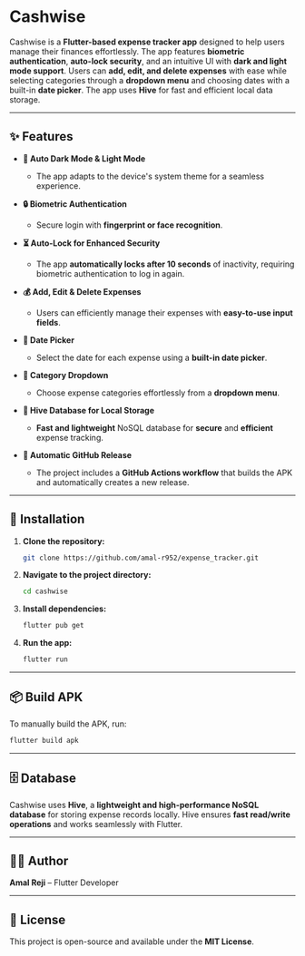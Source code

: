 # **Cashwise**

Cashwise is a **Flutter-based expense tracker app** designed to help users manage their finances effortlessly. The app features **biometric authentication**, **auto-lock security**, and an intuitive UI with **dark and light mode support**. Users can **add, edit, and delete expenses** with ease while selecting categories through a **dropdown menu** and choosing dates with a built-in **date picker**. The app uses **Hive** for fast and efficient local data storage.

---

## ✨ **Features**

- **🌙 Auto Dark Mode & Light Mode**
    - The app adapts to the device's system theme for a seamless experience.

- **🔒 Biometric Authentication**
    - Secure login with **fingerprint or face recognition**.

- **⏳ Auto-Lock for Enhanced Security**
    - The app **automatically locks after 10 seconds** of inactivity, requiring biometric authentication to log in again.

- **💰 Add, Edit & Delete Expenses**
    - Users can efficiently manage their expenses with **easy-to-use input fields**.

- **📆 Date Picker**
    - Select the date for each expense using a **built-in date picker**.

- **📂 Category Dropdown**
    - Choose expense categories effortlessly from a **dropdown menu**.

- **💾 Hive Database for Local Storage**
    - **Fast and lightweight** NoSQL database for **secure** and **efficient** expense tracking.

- **🚀 Automatic GitHub Release**
    - The project includes a **GitHub Actions workflow** that builds the APK and automatically
      creates a new release.

---

## 🚀 **Installation**

1. **Clone the repository:**

   ```sh
   git clone https://github.com/amal-r952/expense_tracker.git
   ```  

2. **Navigate to the project directory:**

   ```sh
   cd cashwise
   ```  

3. **Install dependencies:**

   ```sh
   flutter pub get
   ```  

4. **Run the app:**

   ```sh
   flutter run
   ```  

---

## 📦 **Build APK**

To manually build the APK, run:

```sh
flutter build apk
```  

---

## 🗄️ **Database**

Cashwise uses **Hive**, a **lightweight and high-performance NoSQL database** for storing expense records locally. Hive ensures **fast read/write operations** and works seamlessly with Flutter.

---

## 👨‍💻 **Author**

**Amal Reji** – Flutter Developer

---

## 📜 **License**

This project is open-source and available under the **MIT License**.  
